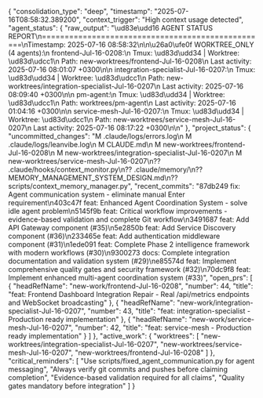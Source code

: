 {
  "consolidation_type": "deep",
  "timestamp": "2025-07-16T08:58:32.389200",
  "context_trigger": "High context usage detected",
  "agent_status": {
    "raw_output": "\ud83e\udd16 AGENT STATUS REPORT\n==================================================\nTimestamp: 2025-07-16 08:58:32\n\n\u26a0\ufe0f WORKTREE_ONLY (4 agents):\n  frontend-Jul-16-0208:\n    Tmux: \ud83d\udd34 | Worktree: \ud83d\udcc1\n    Path: new-worktrees/frontend-Jul-16-0208\n    Last activity: 2025-07-16 08:01:07 +0300\n\n  integration-specialist-Jul-16-0207:\n    Tmux: \ud83d\udd34 | Worktree: \ud83d\udcc1\n    Path: new-worktrees/integration-specialist-Jul-16-0207\n    Last activity: 2025-07-16 08:09:40 +0300\n\n  pm-agent:\n    Tmux: \ud83d\udd34 | Worktree: \ud83d\udcc1\n    Path: worktrees/pm-agent\n    Last activity: 2025-07-16 01:04:16 +0300\n\n  service-mesh-Jul-16-0207:\n    Tmux: \ud83d\udd34 | Worktree: \ud83d\udcc1\n    Path: new-worktrees/service-mesh-Jul-16-0207\n    Last activity: 2025-07-16 08:17:22 +0300\n\n"
  },
  "project_status": {
    "uncommitted_changes": "M .claude/logs/errors.log\n M .claude/logs/leanvibe.log\n M CLAUDE.md\n M new-worktrees/frontend-Jul-16-0208\n M new-worktrees/integration-specialist-Jul-16-0207\n M new-worktrees/service-mesh-Jul-16-0207\n?? .claude/hooks/context_monitor.py\n?? .claude/memory/\n?? MEMORY_MANAGEMENT_SYSTEM_DESIGN.md\n?? scripts/context_memory_manager.py",
    "recent_commits": "87db249 fix: Agent communication system - eliminate manual Enter requirement\n403c47f feat: Enhanced Agent Coordination System - solve idle agent problem\n5145f9b feat: Critical workflow improvements - evidence-based validation and complete Git workflow\n3491687 feat: Add API Gateway component (#35)\n5e2850b feat: Add Service Discovery component (#36)\n233465e feat: Add authentication middleware component (#31)\n1ede091 feat: Complete Phase 2 intelligence framework with modern workflows (#30)\n9300273 docs: Complete integration documentation and validation system (#29)\ne85574d feat: Implement comprehensive quality gates and security framework (#32)\n70dc9f8 feat: Implement enhanced multi-agent coordination system (#33)",
    "open_prs": [
      {
        "headRefName": "new-work/frontend-Jul-16-0208",
        "number": 44,
        "title": "feat: Frontend Dashboard Integration Repair - Real /api/metrics endpoints and WebSocket broadcasting"
      },
      {
        "headRefName": "new-work/integration-specialist-Jul-16-0207",
        "number": 43,
        "title": "feat: integration-specialist - Production ready implementation"
      },
      {
        "headRefName": "new-work/service-mesh-Jul-16-0207",
        "number": 42,
        "title": "feat: service-mesh - Production ready implementation"
      }
    ]
  },
  "active_work": {
    "worktrees": [
      "new-worktrees/integration-specialist-Jul-16-0207",
      "new-worktrees/service-mesh-Jul-16-0207",
      "new-worktrees/frontend-Jul-16-0208"
    ]
  },
  "critical_reminders": [
    "Use scripts/fixed_agent_communication.py for agent messaging",
    "Always verify git commits and pushes before claiming completion",
    "Evidence-based validation required for all claims",
    "Quality gates mandatory before integration"
  ]
}